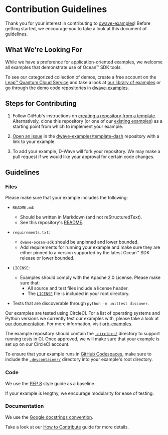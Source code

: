 # Contribution Guidelines

Thank you for your interest in contributing to [dwave-examples](https://github.com/dwave-examples)! Before getting
started, we encourage you to take a look at this document of guidelines.

## What We're Looking For

While we have a preference for application-oriented examples, we welcome all
examples that demonstrate use of Ocean&#8482; SDK tools.

To see our categorized collection of demos, create a free account on the
[Leap&#8482; Quantum Cloud Service](https://cloud.dwavesys.com/leap/signup/) and take a look at
[our library of examples](https://cloud.dwavesys.com/leap/examples/) or
go through the demo code repositories in [dwave-examples](https://github.com/dwave-examples).

## Steps for Contributing

1. Follow GitHub's instructions on [creating a repository from a template](https://docs.github.com/en/repositories/creating-and-managing-repositories/creating-a-repository-from-a-template).
   Alternatively, clone this repository (or one of our [existing examples](https://github.com/dwave-examples)) as a
   starting point from which to implement your example.

2. [Open an issue](https://github.com/dwave-examples/template-dash/issues/new/choose) in the
   [dwave-examples/template-dash](https://github.com/dwave-examples/template-dash) repository with a link to your example.

3. To add your example, D-Wave will fork your repository. We may make a pull
   request if we would like your approval for certain code changes.

## Guidelines

### Files

Please make sure that your example includes the following:

* `README.md`:
    * Should be written in Markdown (and not reStructuredText).
    * See this repository's [README](README.md).

* `requirements.txt`:
    * `dwave-ocean-sdk` should be unpinned and lower bounded.
    * Add requirements for running your example and make sure they are either pinned to a version supported by the latest Ocean&#8482; SDK release or lower bounded.

* `LICENSE`:
    * Examples should comply with the Apache 2.0 License. Please make sure that:
        * All source and test files include a license header.
        * The [`LICENSE`](LICENSE) file is included in your root directory.

* Tests that are discoverable through `python -m unittest discover`.

Our examples are tested using CircleCI. For a list of operating systems and
Python versions we currently test our examples with, please take a look at [our
documentation](https://docs.ocean.dwavesys.com/en/stable/overview/install.html).
For more information, visit [orb-examples](https://circleci.com/developer/orbs/orb/dwave/orb-examples).

The example repository should contain the [`.circleci/`](.circleci/) directory to support running tests in CI.
Once approved, we will make sure that your example is set up on our CircleCI account.

To ensure that your example runs in [GitHub Codespaces](https://docs.github.com/en/codespaces/overview),
make sure to include the [`.devcontainer/`](.devcontainer/) directory into your example's root directory.

### Code

We use the [PEP 8](https://www.python.org/dev/peps/pep-0008/) style guide as a baseline.

If your example is lengthy, we encourage modularity for ease of testing.

### Documentation

We use the [Google docstrings convention](https://google.github.io/styleguide/pyguide.html#38-comments-and-docstrings).

Take a look at our [How to Contribute](https://docs.ocean.dwavesys.com/en/latest/contributing.html#documentation-and-comments)
guide for more details.
